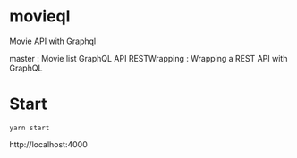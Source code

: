 # movieql

Movie API with Graphql

master : Movie list GraphQL API
RESTWrapping : Wrapping a REST API with GraphQL

# Start

```shellscript
yarn start
```

http://localhost:4000
